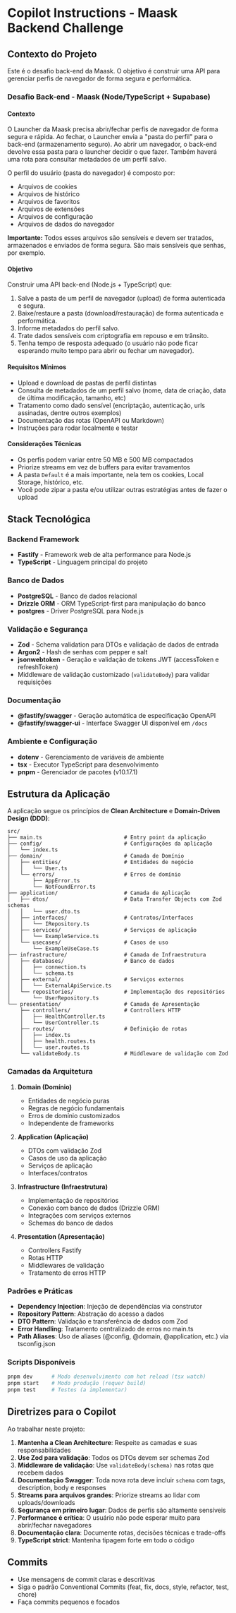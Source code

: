 # Copilot Instructions - Maask Backend Challenge

## Contexto do Projeto

Este é o desafio back-end da Maask. O objetivo é construir uma API para gerenciar perfis de navegador de forma segura e performática.

### Desafio Back-end - Maask (Node/TypeScript + Supabase)

#### Contexto

O Launcher da Maask precisa abrir/fechar perfis de navegador de forma segura e rápida. Ao fechar, o Launcher envia a "pasta do perfil" para o back-end (armazenamento seguro). Ao abrir um navegador, o back-end devolve essa pasta para o launcher decidir o que fazer. Também haverá uma rota para consultar metadados de um perfil salvo.

O perfil do usuário (pasta do navegador) é composto por:

- Arquivos de cookies
- Arquivos de histórico
- Arquivos de favoritos
- Arquivos de extensões
- Arquivos de configuração
- Arquivos de dados do navegador

**Importante:** Todos esses arquivos são sensíveis e devem ser tratados, armazenados e enviados de forma segura. São mais sensíveis que senhas, por exemplo.

#### Objetivo

Construir uma API back-end (Node.js + TypeScript) que:

1. Salve a pasta de um perfil de navegador (upload) de forma autenticada e segura.
2. Baixe/restaure a pasta (download/restauração) de forma autenticada e performática.
3. Informe metadados do perfil salvo.
4. Trate dados sensíveis com criptografia em repouso e em trânsito.
5. Tenha tempo de resposta adequado (o usuário não pode ficar esperando muito tempo para abrir ou fechar um navegador).

#### Requisitos Mínimos

- Upload e download de pastas de perfil distintas
- Consulta de metadados de um perfil salvo (nome, data de criação, data de última modificação, tamanho, etc)
- Tratamento como dado sensível (encriptação, autenticação, urls assinadas, dentre outros exemplos)
- Documentação das rotas (OpenAPI ou Markdown)
- Instruções para rodar localmente e testar

#### Considerações Técnicas

- Os perfis podem variar entre 50 MB e 500 MB compactados
- Priorize streams em vez de buffers para evitar travamentos
- A pasta `Default` é a mais importante, nela tem os cookies, Local Storage, histórico, etc.
- Você pode zipar a pasta e/ou utilizar outras estratégias antes de fazer o upload

## Stack Tecnológica

### Backend Framework

- **Fastify** - Framework web de alta performance para Node.js
- **TypeScript** - Linguagem principal do projeto

### Banco de Dados

- **PostgreSQL** - Banco de dados relacional
- **Drizzle ORM** - ORM TypeScript-first para manipulação do banco
- **postgres** - Driver PostgreSQL para Node.js

### Validação e Segurança

- **Zod** - Schema validation para DTOs e validação de dados de entrada
- **Argon2** - Hash de senhas com pepper e salt
- **jsonwebtoken** - Geração e validação de tokens JWT (accessToken e refreshToken)
- Middleware de validação customizado (`validateBody`) para validar requisições

### Documentação

- **@fastify/swagger** - Geração automática de especificação OpenAPI
- **@fastify/swagger-ui** - Interface Swagger UI disponível em `/docs`

### Ambiente e Configuração

- **dotenv** - Gerenciamento de variáveis de ambiente
- **tsx** - Executor TypeScript para desenvolvimento
- **pnpm** - Gerenciador de pacotes (v10.17.1)

## Estrutura da Aplicação

A aplicação segue os princípios de **Clean Architecture** e **Domain-Driven Design (DDD)**:

```
src/
├── main.ts                          # Entry point da aplicação
├── config/                          # Configurações da aplicação
│   └── index.ts
├── domain/                          # Camada de Domínio
│   ├── entities/                    # Entidades de negócio
│   │   └── User.ts
│   └── errors/                      # Erros de domínio
│       ├── AppError.ts
│       └── NotFoundError.ts
├── application/                     # Camada de Aplicação
│   ├── dtos/                        # Data Transfer Objects com Zod schemas
│   │   └── user.dto.ts
│   ├── interfaces/                  # Contratos/Interfaces
│   │   └── IRepository.ts
│   ├── services/                    # Serviços de aplicação
│   │   └── ExampleService.ts
│   └── usecases/                    # Casos de uso
│       └── ExampleUseCase.ts
├── infrastructure/                  # Camada de Infraestrutura
│   ├── databases/                   # Banco de dados
│   │   ├── connection.ts
│   │   └── schema.ts
│   ├── external/                    # Serviços externos
│   │   └── ExternalApiService.ts
│   └── repositories/                # Implementação dos repositórios
│       └── UserRepository.ts
└── presentation/                    # Camada de Apresentação
    ├── controllers/                 # Controllers HTTP
    │   ├── HealthController.ts
    │   └── UserController.ts
    ├── routes/                      # Definição de rotas
    │   ├── index.ts
    │   ├── health.routes.ts
    │   └── user.routes.ts
    └── validateBody.ts              # Middleware de validação com Zod
```

### Camadas da Arquitetura

1. **Domain (Domínio)**

   - Entidades de negócio puras
   - Regras de negócio fundamentais
   - Erros de domínio customizados
   - Independente de frameworks

2. **Application (Aplicação)**

   - DTOs com validação Zod
   - Casos de uso da aplicação
   - Serviços de aplicação
   - Interfaces/contratos

3. **Infrastructure (Infraestrutura)**

   - Implementação de repositórios
   - Conexão com banco de dados (Drizzle ORM)
   - Integrações com serviços externos
   - Schemas do banco de dados

4. **Presentation (Apresentação)**
   - Controllers Fastify
   - Rotas HTTP
   - Middlewares de validação
   - Tratamento de erros HTTP

### Padrões e Práticas

- **Dependency Injection**: Injeção de dependências via construtor
- **Repository Pattern**: Abstração do acesso a dados
- **DTO Pattern**: Validação e transferência de dados com Zod
- **Error Handling**: Tratamento centralizado de erros no main.ts
- **Path Aliases**: Uso de aliases (@config, @domain, @application, etc.) via tsconfig.json

### Scripts Disponíveis

```bash
pnpm dev      # Modo desenvolvimento com hot reload (tsx watch)
pnpm start    # Modo produção (requer build)
pnpm test     # Testes (a implementar)
```

## Diretrizes para o Copilot

Ao trabalhar neste projeto:

1. **Mantenha a Clean Architecture**: Respeite as camadas e suas responsabilidades
2. **Use Zod para validação**: Todos os DTOs devem ser schemas Zod
3. **Middleware de validação**: Use `validateBody(schema)` nas rotas que recebem dados
4. **Documentação Swagger**: Toda nova rota deve incluir `schema` com tags, description, body e responses
5. **Streams para arquivos grandes**: Priorize streams ao lidar com uploads/downloads
6. **Segurança em primeiro lugar**: Dados de perfis são altamente sensíveis
7. **Performance é crítica**: O usuário não pode esperar muito para abrir/fechar navegadores
8. **Documentação clara**: Documente rotas, decisões técnicas e trade-offs
9. **TypeScript strict**: Mantenha tipagem forte em todo o código

## Commits

- Use mensagens de commit claras e descritivas
- Siga o padrão Conventional Commits (feat, fix, docs, style, refactor, test, chore)
- Faça commits pequenos e focados
